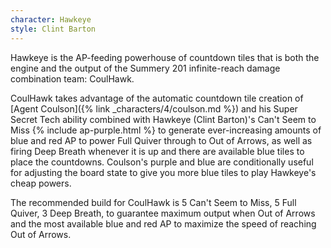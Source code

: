 ```yaml
---
character: Hawkeye
style: Clint Barton
---
```

Hawkeye is the AP-feeding powerhouse of countdown tiles that is both the engine and the output of the Summery 201 infinite-reach damage combination team: CoulHawk.

CoulHawk takes advantage of the automatic countdown tile creation of [Agent Coulson]({% link _characters/4/coulson.md %}) and his Super Secret Tech ability combined with Hawkeye (Clint Barton)'s Can't Seem to Miss {% include ap-purple.html %} to generate ever-increasing amounts of blue and red AP to power Full Quiver through to Out of Arrows, as well as firing Deep Breath whenever it is up and there are available blue tiles to place the countdowns. Coulson's purple and blue are conditionally useful for adjusting the board state to give you more blue tiles to play Hawkeye's cheap powers.

The recommended build for CoulHawk is 5 Can't Seem to Miss, 5 Full Quiver, 3 Deep Breath, to guarantee maximum output when Out of Arrows and the most available blue and red AP to maximize the speed of reaching Out of Arrows.